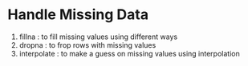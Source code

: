 # Handle Missing Data

1. fillna : to fill missing values using different ways
2. dropna : to frop rows with missing values
3. interpolate : to make a guess on missing values using interpolation